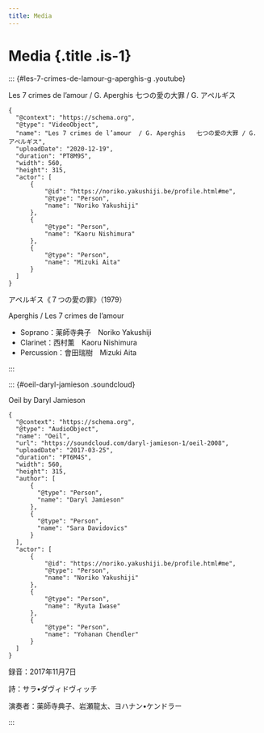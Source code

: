 ```yaml
---
title: Media
---
```


# Media {.title .is-1}

::: {#les-7-crimes-de-lamour-g-aperghis-g .youtube}

Les 7 crimes de l’amour  / G. Aperghis   七つの愛の大罪 / G. アペルギス


```{ytid=fyNThTgLDxk}
{
  "@context": "https://schema.org",
  "@type": "VideoObject",
  "name": "Les 7 crimes de l’amour  / G. Aperghis   七つの愛の大罪 / G. アペルギス",
  "uploadDate": "2020-12-19",
  "duration": "PT8M9S",  
  "width": 560,
  "height": 315,
  "actor": [
      {
          "@id": "https://noriko.yakushiji.be/profile.html#me",
          "@type": "Person",
          "name": "Noriko Yakushiji"
      },
      {
          "@type": "Person",
          "name": "Kaoru Nishimura"
      },
      {
          "@type": "Person",
          "name": "Mizuki Aita"
      }
  ]
}
```

アペルギス《７つの愛の罪》（1979）

Aperghis / Les 7 crimes de l’amour

- Soprano：薬師寺典子　Noriko Yakushiji
- Clarinet：西村薫　Kaoru Nishimura
- Percussion：會田瑞樹　Mizuki Aita

:::


::: {#oeil-daryl-jamieson .soundcloud}

Oeil by Daryl Jamieson


```{trackId=314378699}
{
  "@context": "https://schema.org",
  "@type": "AudioObject",
  "name": "Oeil",
  "url": "https://soundcloud.com/daryl-jamieson-1/oeil-2008",
  "uploadDate": "2017-03-25",
  "duration": "PT6M4S",  
  "width": 560,
  "height": 315,
  "author": [
      {
        "@type": "Person",
        "name": "Daryl Jamieson"
      },
      {
        "@type": "Person",
        "name": "Sara Davidovics"
      }
  ],
  "actor": [
      {
          "@id": "https://noriko.yakushiji.be/profile.html#me",
          "@type": "Person",
          "name": "Noriko Yakushiji"
      },
      {
          "@type": "Person",
          "name": "Ryuta Iwase"
      },
      {
          "@type": "Person",
          "name": "Yohanan Chendler"
      }
  ]
}
```

録音：2017年11月7日

詩：サラ•ダヴィドヴィッチ

演奏者：薬師寺典子、岩瀬龍太、ヨハナン•ケンドラー

:::
